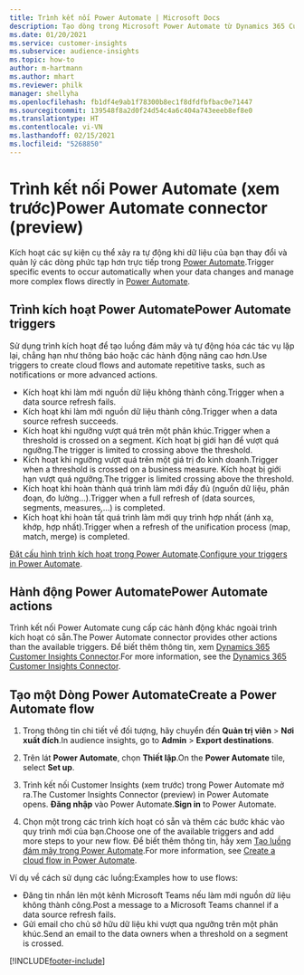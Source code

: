 ```yaml
---
title: Trình kết nối Power Automate | Microsoft Docs
description: Tạo dòng trong Microsoft Power Automate từ Dynamics 365 Customer Insights.
ms.date: 01/20/2021
ms.service: customer-insights
ms.subservice: audience-insights
ms.topic: how-to
author: m-hartmann
ms.author: mhart
ms.reviewer: philk
manager: shellyha
ms.openlocfilehash: fb1df4e9ab1f78300b8ec1f8dfdfbfbac0e71447
ms.sourcegitcommit: 139548f8a2d0f24d54c4a6c404a743eeeb8ef8e0
ms.translationtype: HT
ms.contentlocale: vi-VN
ms.lasthandoff: 02/15/2021
ms.locfileid: "5268850"
---
```

# <a name="power-automate-connector-preview"></a><span data-ttu-id="8aea4-103">Trình kết nối Power Automate (xem trước)</span><span class="sxs-lookup"><span data-stu-id="8aea4-103">Power Automate connector (preview)</span></span>

<span data-ttu-id="8aea4-104">Kích hoạt các sự kiện cụ thể xảy ra tự động khi dữ liệu của bạn thay đổi và quản lý các dòng phức tạp hơn trực tiếp trong [Power Automate](https://flow.microsoft.com/).</span><span class="sxs-lookup"><span data-stu-id="8aea4-104">Trigger specific events to occur automatically when your data changes and manage more complex flows directly in [Power Automate](https://flow.microsoft.com/).</span></span>

## <a name="power-automate-triggers"></a><span data-ttu-id="8aea4-105">Trình kích hoạt Power Automate</span><span class="sxs-lookup"><span data-stu-id="8aea4-105">Power Automate triggers</span></span>

<span data-ttu-id="8aea4-106">Sử dụng trình kích hoạt để tạo luồng đám mây và tự động hóa các tác vụ lặp lại, chẳng hạn như thông báo hoặc các hành động nâng cao hơn.</span><span class="sxs-lookup"><span data-stu-id="8aea4-106">Use triggers to create cloud flows and automate repetitive tasks, such as notifications or more advanced actions.</span></span> 

- <span data-ttu-id="8aea4-107">Kích hoạt khi làm mới nguồn dữ liệu không thành công.</span><span class="sxs-lookup"><span data-stu-id="8aea4-107">Trigger when a data source refresh fails.</span></span> 
- <span data-ttu-id="8aea4-108">Kích hoạt khi làm mới nguồn dữ liệu thành công.</span><span class="sxs-lookup"><span data-stu-id="8aea4-108">Trigger when a data source refresh succeeds.</span></span>
- <span data-ttu-id="8aea4-109">Kích hoạt khi ngưỡng vượt quá trên một phân khúc.</span><span class="sxs-lookup"><span data-stu-id="8aea4-109">Trigger when a threshold is crossed on a segment.</span></span> <span data-ttu-id="8aea4-110">Kích hoạt bị giới hạn để vượt quá ngưỡng.</span><span class="sxs-lookup"><span data-stu-id="8aea4-110">The trigger is limited to crossing above the threshold.</span></span>
- <span data-ttu-id="8aea4-111">Kích hoạt khi ngưỡng vượt quá trên một giá trị đo kinh doanh.</span><span class="sxs-lookup"><span data-stu-id="8aea4-111">Trigger when a threshold is crossed on a business measure.</span></span> <span data-ttu-id="8aea4-112">Kích hoạt bị giới hạn vượt quá ngưỡng.</span><span class="sxs-lookup"><span data-stu-id="8aea4-112">The trigger is limited crossing above the threshold.</span></span>
- <span data-ttu-id="8aea4-113">Kích hoạt khi hoàn thành quá trình làm mới đầy đủ (nguồn dữ liệu, phân đoạn, đo lường...).</span><span class="sxs-lookup"><span data-stu-id="8aea4-113">Trigger when a full refresh of (data sources, segments, measures,...) is completed.</span></span>
- <span data-ttu-id="8aea4-114">Kích hoạt khi hoàn tất quá trình làm mới quy trình hợp nhất (ánh xạ, khớp, hợp nhất).</span><span class="sxs-lookup"><span data-stu-id="8aea4-114">Trigger when a refresh of the unification process (map, match, merge) is completed.</span></span>

<span data-ttu-id="8aea4-115">[Đặt cấu hình trình kích hoạt trong Power Automate](https://flow.microsoft.com/connectors/shared_customerinsights/dynamics-365-customer-insights-connector/).</span><span class="sxs-lookup"><span data-stu-id="8aea4-115">[Configure your triggers in Power Automate](https://flow.microsoft.com/connectors/shared_customerinsights/dynamics-365-customer-insights-connector/).</span></span>

## <a name="power-automate-actions"></a><span data-ttu-id="8aea4-116">Hành động Power Automate</span><span class="sxs-lookup"><span data-stu-id="8aea4-116">Power Automate actions</span></span>
<span data-ttu-id="8aea4-117">Trình kết nối Power Automate cung cấp các hành động khác ngoài trình kích hoạt có sẵn.</span><span class="sxs-lookup"><span data-stu-id="8aea4-117">The Power Automate connector provides other actions than the available triggers.</span></span> <span data-ttu-id="8aea4-118">Để biết thêm thông tin, xem [Dynamics 365 Customer Insights Connector](https://docs.microsoft.com/connectors/customerinsights/).</span><span class="sxs-lookup"><span data-stu-id="8aea4-118">For more information, see the [Dynamics 365 Customer Insights Connector](https://docs.microsoft.com/connectors/customerinsights/).</span></span>

## <a name="create-a-power-automate-flow"></a><span data-ttu-id="8aea4-119">Tạo một Dòng Power Automate</span><span class="sxs-lookup"><span data-stu-id="8aea4-119">Create a Power Automate flow</span></span>

1. <span data-ttu-id="8aea4-120">Trong thông tin chi tiết về đối tượng, hãy chuyển đến **Quản trị viên** > **Nơi xuất đích**.</span><span class="sxs-lookup"><span data-stu-id="8aea4-120">In audience insights, go to **Admin** > **Export destinations**.</span></span>

1. <span data-ttu-id="8aea4-121">Trên lát **Power Automate**, chọn **Thiết lập**.</span><span class="sxs-lookup"><span data-stu-id="8aea4-121">On the **Power Automate** tile, select **Set up**.</span></span>

1. <span data-ttu-id="8aea4-122">Trình kết nối Customer Insights (xem trước) trong Power Automate mở ra.</span><span class="sxs-lookup"><span data-stu-id="8aea4-122">The Customer Insights Connector (preview) in Power Automate opens.</span></span> <span data-ttu-id="8aea4-123">**Đăng nhập** vào Power Automate.</span><span class="sxs-lookup"><span data-stu-id="8aea4-123">**Sign in** to Power Automate.</span></span>

1. <span data-ttu-id="8aea4-124">Chọn một trong các trình kích hoạt có sẵn và thêm các bước khác vào quy trình mới của bạn.</span><span class="sxs-lookup"><span data-stu-id="8aea4-124">Choose one of the available triggers and add more steps to your new flow.</span></span> <span data-ttu-id="8aea4-125">Để biết thêm thông tin, hãy xem [Tạo luồng đám mây trong Power Automate](https://docs.microsoft.com/power-automate/get-started-logic-flow).</span><span class="sxs-lookup"><span data-stu-id="8aea4-125">For more information, see [Create a cloud flow in Power Automate](https://docs.microsoft.com/power-automate/get-started-logic-flow).</span></span>

<span data-ttu-id="8aea4-126">Ví dụ về cách sử dụng các luồng:</span><span class="sxs-lookup"><span data-stu-id="8aea4-126">Examples how to use flows:</span></span> 
- <span data-ttu-id="8aea4-127">Đăng tin nhắn lên một kênh Microsoft Teams nếu làm mới nguồn dữ liệu không thành công.</span><span class="sxs-lookup"><span data-stu-id="8aea4-127">Post a message to a Microsoft Teams channel if a data source refresh fails.</span></span> 
- <span data-ttu-id="8aea4-128">Gửi email cho chủ sở hữu dữ liệu khi vượt qua ngưỡng trên một phân khúc.</span><span class="sxs-lookup"><span data-stu-id="8aea4-128">Send an email to the data owners when a threshold on a segment is crossed.</span></span>



[!INCLUDE[footer-include](../includes/footer-banner.md)]